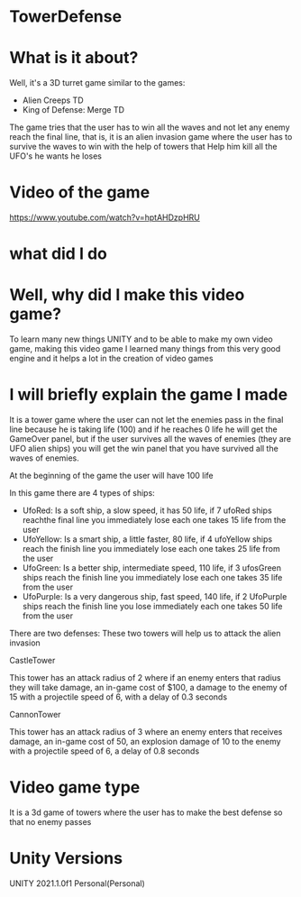# TowerDefense

# What is it about?

Well, it's a 3D turret game similar to the games:
- Alien Creeps TD
- King of Defense: Merge TD

The game tries that the user has to win all the waves 
and not let any enemy reach the final line, that is, 
it is an alien invasion game where the user has to survive 
the waves to win with the help of towers that Help him 
kill all the UFO's he wants he loses

# Video of the game
https://www.youtube.com/watch?v=hptAHDzpHRU

# what did I do

# Well, why did I make this video game?

To learn many new things UNITY and to be able to make my own video game,
making this video game I learned many things from this very good engine and
it helps a lot in the creation of video games

# I will briefly explain the game I made

It is a tower game where the user can not let the enemies pass in the final line because
he is taking life (100) and if he reaches 0 life he will get the GameOver panel, but if the
user survives all the waves of enemies (they are UFO alien ships) you will get the win panel
that you have survived all the waves of enemies.

At the beginning of the game the user will have 100 life

In this game there are 4 types of ships:

- UfoRed: 
Is a soft ship, a slow speed, it has 50 life, if 7 ufoRed ships reachthe final line you immediately 
lose each one takes 15 life from the user
- UfoYellow:
Is a smart ship, a little faster, 80 life, if 4 ufoYellow ships reach the finish line you immediately 
lose each one takes 25 life from the user
- UfoGreen:
Is a better ship, intermediate speed, 110 life, if 3 ufosGreen ships reach the finish line you immediately 
lose each one takes 35 life from the user
- UfoPurple:
Is a very dangerous ship, fast speed, 140 life, if 2 UfoPurple ships reach the finish line you lose immediately 
each one takes 50 life from the user

There are two defenses: These two towers will help us to attack the alien invasion

CastleTower

This tower has an attack radius of 2 where if an enemy enters that radius they will take damage, 
an in-game cost of $100, a damage to the enemy of 15 with a projectile speed of 6, with a delay of 0.3 seconds

CannonTower 

This tower has an attack radius of 3 where an enemy enters that receives damage, 
an in-game cost of 50, an explosion damage of 10 to the enemy with a projectile speed 
of 6, a delay of 0.8 seconds

# Video game type

It is a 3d game of towers where the user has to make the best defense so that no enemy passes

# Unity Versions

UNITY 2021.1.0f1 Personal(Personal)


